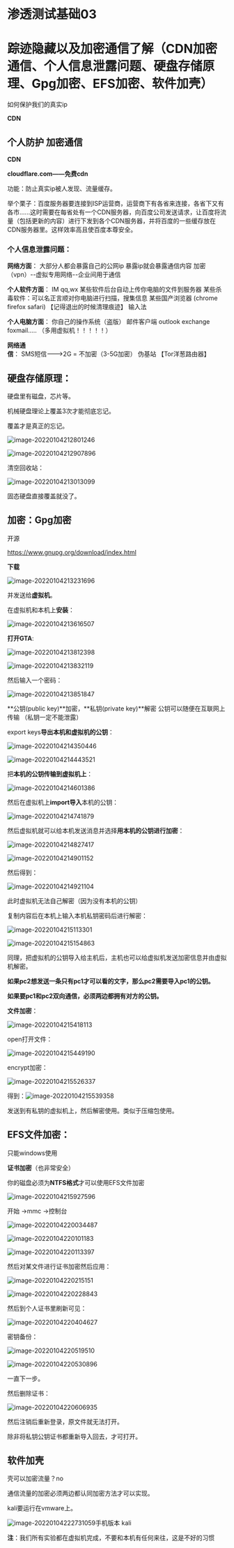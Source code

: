 # 渗透测试基础03

# 踪迹隐藏以及加密通信了解（CDN加密通信、个人信息泄露问题、硬盘存储原理、Gpg加密、EFS加密、软件加壳）



如何保护我们的真实ip

**CDN**



## 个人防护 加密通信

**CDN**

**cloudflare.com——免费cdn**

功能：防止真实ip被人发现、流量缓存。

举个栗子：百度服务器要连接到ISP运营商，运营商下有各省来连接，各省下又有各市......这时需要在每省处有一个CDN服务器，向百度公司发送请求，让百度将流量（包括更新的内容）进行下发到各个CDN服务器，并将百度的一些缓存放在CDN服务器里。这样效率高且使百度本尊安全。



### 个人信息泄露问题：

**网络方面**：
大部分人都会暴露自己的公网ip
暴露ip就会暴露通信内容
加密（vpn）--虚拟专用网络--企业间用于通信

**个人软件方面**：
IM
qq,wx
某些软件后台自动上传你电脑的文件到服务器
某些杀毒软件：可以名正言顺对你电脑进行扫描，搜集信息
某些国产浏览器
(chrome firefox safari)
【记得退出的时候清理痕迹】
输入法

**个人电脑方面**：
你自己的操作系统（盗版）
邮件客户端 outlook exchange foxmail.....
（多用虚拟机！！！！！）

**网络通信**：
SMS短信--->2G = 不加密（3-5G加密）
伪基站
【Tor洋葱路由器】



## 硬盘存储原理：

硬盘里有磁盘，芯片等。


机械硬盘理论上覆盖3次才能彻底忘记。

覆盖才是真正的忘记。

![image-20220104212801246](https://github.com/YTR1020/Trees/blob/main/Screenshot%20or%20pictures/HW/image-20220104192841246.png)

![image-20220104212907896](https://github.com/YTR1020/Trees/blob/main/Screenshot%20or%20pictures/HW/image-20220104212907896.png)

清空回收站：

![image-20220104213013099](https://github.com/YTR1020/Trees/blob/main/Screenshot%20or%20pictures/HW/image-20220104213013099.png)

固态硬盘直接覆盖就没了。



## 加密：Gpg加密

开源

https://www.gnupg.org/download/index.html

**下载**

![image-20220104213231696](https://github.com/YTR1020/Trees/blob/main/Screenshot%20or%20pictures/HW/image-20220104213231696.png)



并发送给**虚拟机**。

在虚拟机和本机上**安装**：

![image-20220104213616507](https://github.com/YTR1020/Trees/blob/main/Screenshot%20or%20pictures/HW/image-20220104213616507.png)

**打开GTA**:

![image-20220104213812398](https://github.com/YTR1020/Trees/blob/main/Screenshot%20or%20pictures/HW/image-20220104213812398.png)

![image-20220104213832119](https://github.com/YTR1020/Trees/blob/main/Screenshot%20or%20pictures/HW/image-20220104213832119.png)

然后输入一个密码：

![image-20220104213851847](https://github.com/YTR1020/Trees/blob/main/Screenshot%20or%20pictures/HW/image-20220104213851847.png)



**公钥(public key)**加密，**私钥(private key)**解密
公钥可以随便在互联网上传输
（私钥一定不能泄露）

export keys**导出本机和虚拟机的公钥**：

![image-20220104214350446](https://github.com/YTR1020/Trees/blob/main/Screenshot%20or%20pictures/HW/image-20220104214350446.png)

![image-20220104214443521](https://github.com/YTR1020/Trees/blob/main/Screenshot%20or%20pictures/HW/image-20220104214443521.png)



把**本机的公钥传输到虚拟机上**：

![image-20220104214601386](https://github.com/YTR1020/Trees/blob/main/Screenshot%20or%20pictures/HW/image-20220104214601386.png)

然后在虚拟机上**import导入**本机的公钥：

![image-20220104214741879](https://github.com/YTR1020/Trees/blob/main/Screenshot%20or%20pictures/HW/image-20220104214741879.png)

然后虚拟机就可以给本机发送消息并选择**用本机的公钥进行加密**：

![image-20220104214827417](https://github.com/YTR1020/Trees/blob/main/Screenshot%20or%20pictures/HW/image-20220104214827417.png)

![image-20220104214901152](https://github.com/YTR1020/Trees/blob/main/Screenshot%20or%20pictures/HW/image-20220104214901152.png)

然后得到：

![image-20220104214921104](https://github.com/YTR1020/Trees/blob/main/Screenshot%20or%20pictures/HW/image-20220104214921104.png)

此时虚拟机无法自己解密（因为没有本机的公钥）

复制内容后在本机上输入本机私钥密码后进行解密：

![image-20220104215113301](https://github.com/YTR1020/Trees/blob/main/Screenshot%20or%20pictures/HW/image-20220104215113301.png)

![image-20220104215154863](https://github.com/YTR1020/Trees/blob/main/Screenshot%20or%20pictures/HW/image-20220104215154863.png)

同理，把虚拟机的公钥导入给主机后，主机也可以给虚拟机发送加密信息并由虚拟机解密。



**如果pc2想发送一条只有pc1才可以看的文字，那么pc2需要导入pc1的公钥。**

**如果要pc1和pc2双向通信，必须两边都拥有对方的公钥。**



**文件加密**：

![image-20220104215418113](https://github.com/YTR1020/Trees/blob/main/Screenshot%20or%20pictures/HW/image-20220104215418113.png)

open打开文件：

![image-20220104215449190](https://github.com/YTR1020/Trees/blob/main/Screenshot%20or%20pictures/HW/image-20220104215449190.png)

encrypt加密：

![image-20220104215526337](https://github.com/YTR1020/Trees/blob/main/Screenshot%20or%20pictures/HW/image-20220104215526337.png)

得到：![image-20220104215539358](https://github.com/YTR1020/Trees/blob/main/Screenshot%20or%20pictures/HW/image-20220104215539358.png)

发送到有私钥的虚拟机上，然后解密使用。类似于压缩包使用。



## EFS文件加密：

只能windows使用

**证书加密**（也非常安全）

你的磁盘必须为**NTFS格式**才可以使用EFS文件加密

![image-20220104215927596](https://github.com/YTR1020/Trees/blob/main/Screenshot%20or%20pictures/HW/image-20220104215927596.png)



开始 →mmc →控制台

![image-20220104220034487](https://github.com/YTR1020/Trees/blob/main/Screenshot%20or%20pictures/HW/image-20220104220034487.png)

![image-20220104220101183](https://github.com/YTR1020/Trees/blob/main/Screenshot%20or%20pictures/HW/image-20220104220101183.png)

![image-20220104220113397](https://github.com/YTR1020/Trees/blob/main/Screenshot%20or%20pictures/HW/image-20220104220113397.png)

然后对某文件进行证书加密然后应用：

![image-20220104220215151](https://github.com/YTR1020/Trees/blob/main/Screenshot%20or%20pictures/HW/image-20220104220215151.png)

![image-20220104220228843](https://github.com/YTR1020/Trees/blob/main/Screenshot%20or%20pictures/HW/image-20220104220228843.png)

然后到个人证书里刷新可见：

![image-20220104220404627](https://github.com/YTR1020/Trees/blob/main/Screenshot%20or%20pictures/HW/image-20220104220404627.png)

密钥备份：

![image-20220104220519510](https://github.com/YTR1020/Trees/blob/main/Screenshot%20or%20pictures/HW/image-20220104220519510.png)

![image-20220104220530896](https://github.com/YTR1020/Trees/blob/main/Screenshot%20or%20pictures/HW/image-20220104220530896.png)

一直下一步。

然后删除证书：

![image-20220104220606935](https://github.com/YTR1020/Trees/blob/main/Screenshot%20or%20pictures/HW/image-20220104220606935.png)

然后注销后重新登录，原文件就无法打开。

除非将私钥公钥证书都重新导入回去，才可打开。



## **软件加壳**

壳可以加密流量？no

通信流量的加密必须两边都认同加密方法才可以实现。



kali要运行在vmware上。

![image-20220104222731059](https://github.com/YTR1020/Trees/blob/main/Screenshot%20or%20pictures/HW/image-20220104222731059.png)手机版本 kali

**注**：我们所有实验都在虚拟机完成，不要和本机有任何来往，这是不好的习惯
